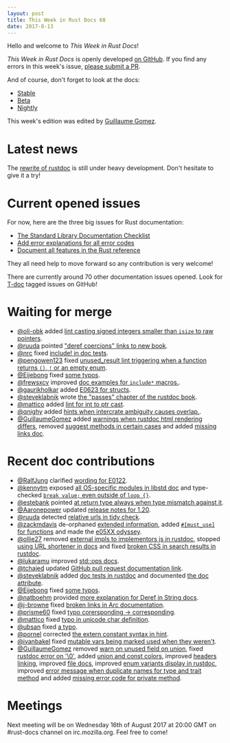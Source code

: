 ```yaml
---
layout: post
title: This Week in Rust Docs 68
date: 2017-8-13
---
```


Hello and welcome to *This Week in Rust Docs*!

*This Week in Rust Docs* is openly developed [on GitHub](https://github.com/GuillaumeGomez/this-week-in-rust-docs).
If you find any errors in this week's issue, [please submit a PR](https://github.com/GuillaumeGomez/this-week-in-rust-docs/pulls).

And of course, don't forget to look at the docs:

* [Stable](https://doc.rust-lang.org/)
* [Beta](https://doc.rust-lang.org/beta/)
* [Nightly](https://doc.rust-lang.org/nightly/)

This week's edition was edited by [Guillaume Gomez](https://github.com/GuillaumeGomez).

# Latest news

The [rewrite of rustdoc](https://github.com/steveklabnik/rustdoc) is still under heavy development. Don't hesitate to give it a try!

# Current opened issues

For now, here are the three big issues for Rust documentation:

* [The Standard Library Documentation Checklist](https://github.com/rust-lang/rust/issues/29329)
* [Add error explanations for all error codes](https://github.com/rust-lang/rust/issues/32777)
* [Document all features in the Rust reference](https://github.com/rust-lang-nursery/reference/issues/9)

They all need help to move forward so any contribution is very welcome!

There are currently around 70 other documentation issues opened. Look for [T-doc](https://github.com/rust-lang/rust/labels/T-doc) tagged issues on GitHub!

# Waiting for merge

* [@oli-obk](https://github.com/oli-obk) added [lint casting signed integers smaller than `isize` to raw pointers](https://github.com/rust-lang/rust/pull/43641).
* [@ruuda](https://github.com/ruuda) pointed ["deref coercions" links to new book](https://github.com/rust-lang/rust/pull/43631).
* [@nrc](https://github.com/nrc) fixed [include! in doc tests](https://github.com/rust-lang/rust/pull/43782).
* [@pengowen123](https://github.com/pengowen123) fixed [unused_result lint triggering when a function returns `()`, `!` or an empty enum](https://github.com/rust-lang/rust/pull/43813).
* [@Eijebong](https://github.com/Eijebong) fixed [some typos](https://github.com/rust-lang/rust/pull/43814).
* [@frewsxcv](https://github.com/frewsxcv) improved [doc examples for `include*` macros.](https://github.com/rust-lang/rust/pull/43819).
* [@gaurikholkar](https://github.com/gaurikholkar) added [E0623 for structs](https://github.com/rust-lang/rust/pull/43700).
* [@steveklabnik](https://github.com/steveklabnik) wrote [the "passes" chapter of the rustdoc book](https://github.com/rust-lang/rust/pull/43790).
* [@mattico](https://github.com/mattico) added [lint for int to ptr cast](https://github.com/rust-lang/rust/pull/43339).
* [@qnighy](https://github.com/qnighy) added [hints when intercrate ambiguity causes overlap.](https://github.com/rust-lang/rust/pull/43426).
* [@GuillaumeGomez](https://github.com/GuillaumeGomez) added [warnings when rustdoc html rendering differs](https://github.com/rust-lang/rust/pull/41991), removed [suggest methods in certain cases](https://github.com/rust-lang/rust/pull/43829) and added [missing links doc](https://github.com/rust-lang/rust/pull/43803).

# Recent doc contributions

* [@RalfJung](https://github.com/RalfJung) clarified [wording for E0122](https://github.com/rust-lang/rust/pull/43176).
* [@kennytm](https://github.com/kennytm) exposed [all OS-specific modules in libstd doc](https://github.com/rust-lang/rust/pull/43348) and type-checked [`break value;` even outside of `loop {}`](https://github.com/rust-lang/rust/pull/43745).
* [@estebank](https://github.com/estebank) pointed [at return type always when type mismatch against it](https://github.com/rust-lang/rust/pull/43484).
* [@Aaronepower](https://github.com/Aaronepower) updated [release notes for 1.20](https://github.com/rust-lang/rust/pull/43627).
* [@ruuda](https://github.com/ruuda) detected [relative urls in tidy check](https://github.com/rust-lang/rust/pull/43632).
* [@zackmdavis](https://github.com/zackmdavis) de-orphaned [extended information](https://github.com/rust-lang/rust/pull/43709), added [`#[must_use]` for functions](https://github.com/rust-lang/rust/pull/43728) and made the [e05XX odyssey](https://github.com/rust-lang/rust/pull/43726).
* [@ollie27](https://github.com/ollie27) removed [external impls to implementors js in rustdoc](https://github.com/rust-lang/rust/pull/43736), stopped [using URL shortener in docs](https://github.com/rust-lang/rust/pull/43715) and fixed [broken CSS in search results in rustdoc](https://github.com/rust-lang/rust/pull/43760).
* [@lukaramu](https://github.com/lukaramu) improved [std::ops docs](https://github.com/rust-lang/rust/pull/43724).
* [@tchajed](https://github.com/tchajed) updated [GitHub pull request documentation link](https://github.com/rust-lang/rust/pull/43823).
* [@steveklabnik](https://github.com/steveklabnik) added [doc tests in rustdoc](https://github.com/rust-lang/rust/pull/43812) and documented [the doc attribute](https://github.com/rust-lang/rust/pull/43792).
* [@Eijebong](https://github.com/Eijebong) fixed [some typos](https://github.com/rust-lang/rust/pull/43794).
* [@natboehm](https://github.com/natboehm) provided [more explanation for Deref in String docs](https://github.com/rust-lang/rust/pull/43721).
* [@j-browne](https://github.com/j-browne) fixed [broken links in Arc documentation](https://github.com/rust-lang/rust/pull/43793).
* [@prisme60](https://github.com/prisme60) fixed [typo corersponding -> corresponding](https://github.com/rust-lang/rust/pull/43783).
* [@mattico](https://github.com/mattico) fixed [typo in unicode char definition](https://github.com/rust-lang/rust/pull/43779).
* [@ubsan](https://github.com/ubsan) fixed [a typo](https://github.com/rust-lang/rust/pull/43773).
* [@pornel](https://github.com/pornel) corrected [the extern constant syntax in hint](https://github.com/rust-lang/rust/pull/43720).
* [@ivanbakel](https://github.com/ivanbakel) fixed [mutable vars being marked used when they weren't](https://github.com/rust-lang/rust/pull/43582).
* [@GuillaumeGomez](https://github.com/GuillaumeGomez) removed [warn on unused field on union](https://github.com/rust-lang/rust/pull/43397), fixed [rustdoc error on '\0'](https://github.com/rust-lang/rust/pull/43691), added [union and const colors](https://github.com/rust-lang/rust/pull/43558), improved [headers linking](https://github.com/rust-lang/rust/pull/43747), improved [file docs](https://github.com/rust-lang/rust/pull/43791), improved [enum variants display in rustdoc](https://github.com/rust-lang/rust/pull/43795), improved [error message when duplicate names for type and trait method](https://github.com/rust-lang/rust/pull/43737) and added [missing error code for private method](https://github.com/rust-lang/rust/pull/43699).

# Meetings

Next meeting will be on Wednesday 16th of August 2017 at 20:00 GMT on #rust-docs channel on irc.mozilla.org. Feel free to come!
